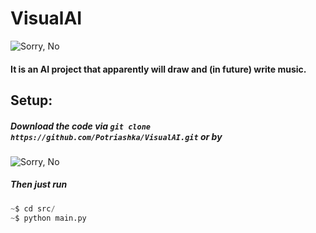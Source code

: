 # VisualAI
![Sorry, No](https://i.imgur.com/Tkagf7h.png)

#### It is an AI project that apparently will draw and (in future) write music.

## Setup:
##### Download the code via ```git clone https://github.com/Potriashka/VisualAI.git``` or by
![Sorry, No](https://i.imgur.com/GKdDqY5.png)
##### Then just run
```python
~$ cd src/
~$ python main.py
```
